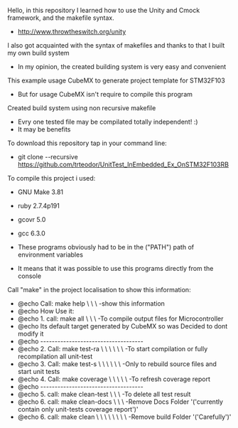 Hello, in this repository I learned how to use the Unity and Cmock framework, and the makefile syntax.
* http://www.throwtheswitch.org/unity

I also got acquainted with the syntax of makefiles and thanks to that I built my own build system
* In my opinion, the created building system is very easy and convenient

This example usage CubeMX to generate project template for STM32F103
* But for usage CubeMX isn't require to compile this program

Created build system using non recursive makefile
* Evry one tested file may be compilated totally independent! :) 
* It may be benefits

To download this repository tap in your command line:
* git clone --recursive https://github.com/trteodor/UnitTest_InEmbedded_Ex_OnSTM32F103RB

To compile this project i used:
* GNU Make 3.81
* ruby 2.7.4p191
* gcovr 5.0
* gcc 6.3.0

* These programs obviously had to be in the ("PATH") path of environment variables
* It means that it was possible to use this programs directly from the console


Call "make" in the project localisation to show this information:

-	@echo     Call: make help \ \ \ -show this information
-	@echo	  How Use it:
-	@echo	  1. call: make all  \ \ \ -To compile output files for Microcontroller
-	@echo	  Its default target generated by CubeMX so was Decided to dont modify it
-	@echo	  ------------------------------------
-	@echo	  2. Call: make test-ra \ \ \ \ \ \ -To start compilation or fully recompilation all unit-test
-	@echo	  3. Call: make test-s \ \ \  \ \ \ -Only to rebuild source files and start unit tests
-	@echo	  4. Call: make coverage \ \ \ \ \ -To refresh coverage report
-	@echo	  ------------------------------------
-	@echo	  5. call: make clean-test \ \ \ -To delete all test result
-	@echo	  6. call: make clean-docs  \ \ \ -Remove Docs Folder '('currently contain only unit-tests coverage report')'
-	@echo	  6. call: make clean  \ \ \ \ \ \ \ \ -Remove build Folder '('Carefully')'


